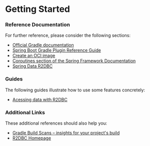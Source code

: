 # Getting Started

### Reference Documentation
For further reference, please consider the following sections:

* [Official Gradle documentation](https://docs.gradle.org)
* [Spring Boot Gradle Plugin Reference Guide](https://docs.spring.io/spring-boot/docs/2.4.0-M2/gradle-plugin/reference/html/)
* [Create an OCI image](https://docs.spring.io/spring-boot/docs/2.4.0-M2/gradle-plugin/reference/html/#build-image)
* [Coroutines section of the Spring Framework Documentation](https://docs.spring.io/spring/docs/5.3.0-M2/spring-framework-reference/languages.html#coroutines)
* [Spring Data R2DBC](https://docs.spring.io/spring-boot/docs/2.3.3.RELEASE/reference/html/spring-boot-features.html#boot-features-r2dbc)

### Guides
The following guides illustrate how to use some features concretely:

* [Acessing data with R2DBC](https://spring.io/guides/gs/accessing-data-r2dbc/)

### Additional Links
These additional references should also help you:

* [Gradle Build Scans – insights for your project's build](https://scans.gradle.com#gradle)
* [R2DBC Homepage](https://r2dbc.io)

